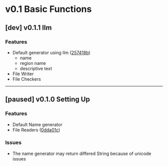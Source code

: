 # v0.1 Basic Functions

## [dev] v0.1.1 llm

### Features

* Default generator using
  llm ([257418b](https://github.com/Scorpio4938/scribe/commit/257418be0c91d51e115ee8d5462c7d55f027eb18))
    * name
    * region name
    * descriptive text
* File Writer
* File Checkers

---

## [paused] v0.1.0 Setting Up

### Features

* Default Name generator
* File Readers ([0dda01c](https://github.com/Scorpio4938/scribe/commit/0dda01c4f3eb55d1878ccf1aa33a58e4afe20ba4))

### Issues

* The name generator may return differed String because of unicode issues